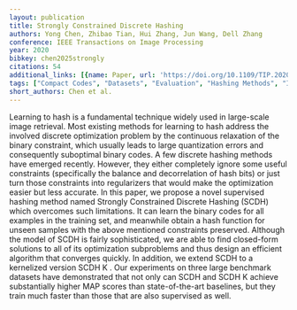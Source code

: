 ```yaml
---
layout: publication
title: Strongly Constrained Discrete Hashing
authors: Yong Chen, Zhibao Tian, Hui Zhang, Jun Wang, Dell Zhang
conference: IEEE Transactions on Image Processing
year: 2020
bibkey: chen2025strongly
citations: 54
additional_links: [{name: Paper, url: 'https://doi.org/10.1109/TIP.2020.2963952'}]
tags: ["Compact Codes", "Datasets", "Evaluation", "Hashing Methods", "Image Retrieval", "Quantization", "Scalability", "Supervised"]
short_authors: Chen et al.
---
```

Learning to hash is a fundamental technique widely used in large-scale image retrieval. Most existing methods for learning to hash address the involved discrete optimization problem by the continuous relaxation of the binary constraint, which usually leads to large quantization errors and consequently suboptimal binary codes. A few discrete hashing methods have emerged recently. However, they either completely ignore some useful constraints (specifically the balance and decorrelation of hash bits) or just turn those constraints into regularizers that would make the optimization easier but less accurate. In this paper, we propose a novel supervised hashing method named Strongly Constrained Discrete Hashing (SCDH) which overcomes such limitations. It can learn the binary codes for all examples in the training set, and meanwhile obtain a hash function for unseen samples with the above mentioned constraints preserved. Although the model of SCDH is fairly sophisticated, we are able to find closed-form solutions to all of its optimization subproblems and thus design an efficient algorithm that converges quickly. In addition, we extend SCDH to a kernelized version SCDH K . Our experiments on three large benchmark datasets have demonstrated that not only can SCDH and SCDH K achieve substantially higher MAP scores than state-of-the-art baselines, but they train much faster than those that are also supervised as well.